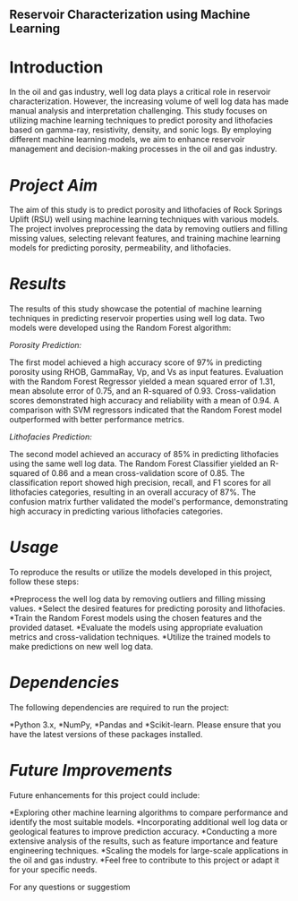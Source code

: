 ## Reservoir Characterization using Machine Learning
# Introduction
In the oil and gas industry, well log data plays a critical role in reservoir characterization. However, the increasing volume of well log data has made manual analysis and interpretation challenging. This study focuses on utilizing machine learning techniques to predict porosity and lithofacies based on gamma-ray, resistivity, density, and sonic logs. By employing different machine learning models, we aim to enhance reservoir management and decision-making processes in the oil and gas industry.

# *Project Aim*
The aim of this study is to predict porosity and lithofacies of Rock Springs Uplift (RSU) well using machine learning techniques with various models. The project involves preprocessing the data by removing outliers and filling missing values, selecting relevant features, and training machine learning models for predicting porosity, permeability, and lithofacies.

# *Results*
The results of this study showcase the potential of machine learning techniques in predicting reservoir properties using well log data. Two models were developed using the Random Forest algorithm:

*Porosity Prediction:*

The first model achieved a high accuracy score of 97% in predicting porosity using RHOB, GammaRay, Vp, and Vs as input features.
Evaluation with the Random Forest Regressor yielded a mean squared error of 1.31, mean absolute error of 0.75, and an R-squared of 0.93.
Cross-validation scores demonstrated high accuracy and reliability with a mean of 0.94.
A comparison with SVM regressors indicated that the Random Forest model outperformed with better performance metrics.

*Lithofacies Prediction:*

The second model achieved an accuracy of 85% in predicting lithofacies using the same well log data.
The Random Forest Classifier yielded an R-squared of 0.86 and a mean cross-validation score of 0.85.
The classification report showed high precision, recall, and F1 scores for all lithofacies categories, resulting in an overall accuracy of 87%.
The confusion matrix further validated the model's performance, demonstrating high accuracy in predicting various lithofacies categories.

# *Usage*
To reproduce the results or utilize the models developed in this project, follow these steps:

*Preprocess the well log data by removing outliers and filling missing values.
*Select the desired features for predicting porosity and lithofacies.
*Train the Random Forest models using the chosen features and the provided dataset.
*Evaluate the models using appropriate evaluation metrics and cross-validation techniques.
*Utilize the trained models to make predictions on new well log data.

# *Dependencies*
The following dependencies are required to run the project:

*Python 3.x,
*NumPy,
*Pandas and
*Scikit-learn.
Please ensure that you have the latest versions of these packages installed.

# *Future Improvements*
Future enhancements for this project could include:

*Exploring other machine learning algorithms to compare performance and identify the most suitable models.
*Incorporating additional well log data or geological features to improve prediction accuracy.
*Conducting a more extensive analysis of the results, such as feature importance and feature engineering techniques.
*Scaling the models for large-scale applications in the oil and gas industry.
*Feel free to contribute to this project or adapt it for your specific needs.

For any questions or suggestiom
